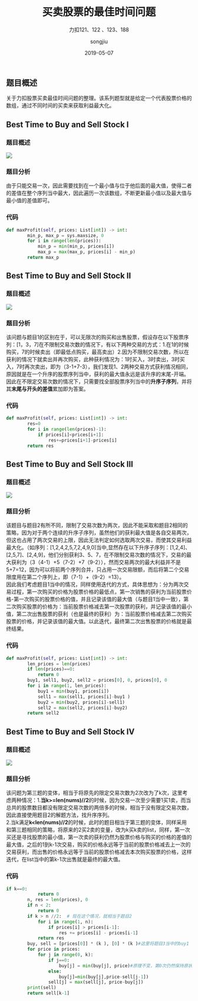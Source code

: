 ﻿---
layout:     post
title:      买卖股票的最佳时间问题
subtitle:   力扣121、122 、123、188
date:       2019-05-07
author:     songjiu
header-img: img/post-bg-2015.jpg
catalog: true
tags:
    - 算法
---

## 题目概述
关于力扣股票买卖最佳时间问题的整理。该系列题型就是给定一个代表股票价格的数组，通过不同时间的买卖来获取利益最大化。  
## Best Time to Buy and Sell Stock I
### 题目概述
![](/img/gpwtp1.png)
### 题目分析
由于只能交易一次，因此需要找到在一个最小值与位于他后面的最大值，使得二者的差值在整个序列当中最大，因此遍历一次该数组，不断更新最小值以及最大值与最小值的差值即可。
### 代码
```python
def maxProfit(self, prices: List[int]) -> int:
        min_p, max_p = sys.maxsize, 0
        for i in range(len(prices)):
            min_p = min(min_p, prices[i])
            max_p = max(max_p, prices[i] - min_p)
        return max_p
```
## Best Time to Buy and Sell Stock II
### 题目概述
![](/img/gpwtp2.png)
### 题目分析
 该问题与题目1的区别在于，可以无限次的购买和出售股票，假设存在以下股票序列：[1，3，7]在不限制交易次数的情况下，有以下两种交易的方式：1.在1的时候购买，7的时候卖出（即最低点购买，最高卖出）2.因为不限制交易次数，所以在获利的情况下就卖出并再次购买，此种获利情况为：1时买入，3时卖出，3时买入，7时再次卖出，即为（3-1+7-3），我们发现1、2两种交易方式获利情况相同，原因就是在一个升序的股票序列当中，获利的最大值永远是该升序的末尾-开端。因此在不限定交易次数的情况下，只需要找全部股票序列当中的**升序子序列**，并将其**末尾与开头的差值**累加即为答案。
### 代码
```python
def maxProfit(self, prices: List[int]) -> int:
        res=0
        for i in range(len(prices)-1):
            if prices[i]<prices[i+1]:
                res+=prices[i+1]-prices[i]
        return res
```
## Best Time to Buy and Sell Stock III
### 题目概述
![](/img/gpwtp3.png)
### 题目分析
 该题目与题目2有所不同，限制了交易次数为两次，因此不能采取和题目2相同的策略，因为对于两个连续的升序子序列，虽然他们的获利最大值是各自交易两次，但这也占用了两次交易的上限，因此无法判定如何选取两次交易，而使其交易利益最大化。（如序列：[1,2,4,2,5,7,2,4,9,0]当中,显然存在以下升序子序列：[1,2,4]、[2,5,7]、[2,4,9]，他们分别获利3、5、7，在不限制交易次数的情况下，交易的最大获利为（3（4-1）+5（7-2）+7（9-2）），然而交易两次的最大利益并不是5+7=12，因为可以将前两个序列合并，只占用一次交易限额，而后将第二个交易限度用在第二个序列上，即（7-1）+（9-2）=13）。  
 因此我们考虑题目1当中的情况，同样使用迭代的方式，具体思想为：分为两次交易过程，第一次购买的价格为股票价格的最低点，第一次销售的获利为当前股票价格-第一次购买的股票价格的值，并且记录该值的最大值（与题目1当中一致），第二次购买股票的价格为：当前股票价格减去第一次股票的获利，并记录该值的最小值，第二次出售股票的获利（也是最终的获利）为：当前股票价格减去第二次购买股票的价格，并记录该值的最大值。以此迭代，最终第二次出售股票的价格就是最终结果。
### 代码
```python
def maxProfit(self, prices: List[int]) -> int:
        len_prices = len(prices)
        if len(prices)==0:
            return 0
        buy1, sell1, buy2, sell2 = prices[0], 0, prices[0], 0
        for i in range(1, len_prices):
            buy1 = min(buy1, prices[i])
            sell1 = max(sell1, prices[i]-buy1 )
            buy2 = min(buy2, prices[i]-sell1)
            sell2 = max(sell2, prices[i]-buy2)
        return sell2
```
## Best Time to Buy and Sell Stock IV
### 题目概述
![](/img/gpwtp4.png)
### 题目分析
该问题为第三题的变体，相当于将原先的限定交易次数为2次改为了k次，这里考虑两种情况：1.**当k>=len(nums)//2**的时候，因为交易一次至少需要1买1卖，而当总共的股票数目都没有限定交易次数的两倍多的时候，相当于没有限定交易次数，因此直接使用题目2的解题方法，找升序序列。  
2.当k满足**k<len(nums)//2**的时候，此时的题目相当于第三题的变体，同样采用和第三题相同的策略，将原来的2买2卖的变量，改为k买k卖的list，同样，第一次买还是寻找股票的最小值，第一次卖的获利仍然为股票价格与购买的价格的差值的最大值，之后的1到k-1次交易，购买的价格永远等于当前的股票价格减去上一次的交易获利，而出售的价格永远等于当前的股票价格减去本次购买股票的价格，这样迭代，在list当中的第k-1次出售就是最终的最大值。
### 代码
```python
if k==0:
            return 0
        n, res = len(prices), 0
        if n < 2:
            return 0
        if k > n //2:  # 现在这个情况，就相当于题目2
            for i in range(1, n):
                if prices[i] > prices[i-1]:
                    res += prices[i] - prices[i-1]
            return res
        buy, sell = [prices[0]] * (k ), [0] * (k )#这里将题目3当中的buy1 sell1 buy2 sell2升级为k的情况
        for price in prices:
            for j in range(0, k):
                if j==0:
                    buy[j] = min(buy[j], price)#原理不变，第0次仍然保持原状，从1到k-1开始，每次都需要依据他之前的一次交易来确定
                else:
                    buy[j]=min(buy[j],price-sell[j-1])
                sell[j] = max(sell[j], price-buy[j])  
        print(sell)
        return sell[k-1]
```
